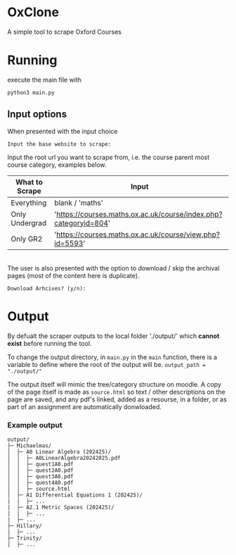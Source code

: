 # OxClone
 A simple tool to scrape Oxford Courses

# Running
execute the main file with
```shell
python3 main.py
```
## Input options
When presented with the input choice
```
Input the base website to scrape:
```
Input the root url you want to scrape from, i.e. the course parent most course category, examples below.

| What to Scrape | Input |
| --------       | ------- |
| Everything     | blank / 'maths' |
| Only Undergrad | 'https://courses.maths.ox.ac.uk/course/index.php?categoryid=804' |
| Only GR2       | 'https://courses.maths.ox.ac.uk/course/view.php?id=5593' |

\
The user is also presented with the option to download / skip the archival pages (most of the content here is duplicate).
```
Download Arhcives? (y/n):
```

# Output
By defualt the scraper outputs to the local folder './output/' which **cannot exist** before running the tool.

To change the output directory, in `main.py` in the `main` function, there is a variable to define where the root of the output will be.
`output_path = "./output/"`

The output itself will mimic the tree/category structure on moodle. A copy of the page itself is made as `source.html` so text / other descriptions on the page are saved, and any pdf's linked, added as a resourse, in a folder, or as part of an assignment are automatically donwloaded.

### Example output
```
output/
├─ Michaelmas/
│  ├─ A0 Linear Algebra (202425)/
│  │  ├─ A0LinearAlgebra20242025.pdf
│  │  ├─ quest1A0.pdf
│  │  ├─ quest2A0.pdf
│  │  ├─ quest3A0.pdf
│  │  ├─ quest4A0.pdf
│  │  ├─ source.html
│  ├─ A1 Differential Equations 1 (202425)/
|  |  ├─ ...
|  ├─ A2.1 Metric Spaces (202425)/
|  |  ├─ ...
|  ├─ ...
├─ Hillary/
|  ├─ ...
├─ Trinity/
|  ├─ ...
```